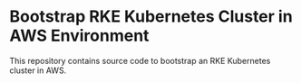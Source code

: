 # Bootstrap RKE Kubernetes Cluster in AWS Environment
This repository contains source code to bootstrap an RKE Kubernetes cluster in AWS.   